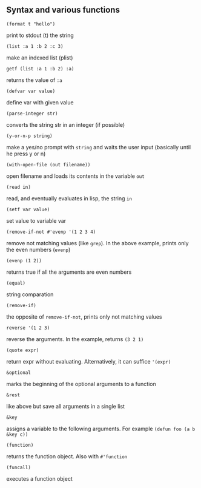 ## Syntax and various functions

	(format t "hello") 
	
print to stdout (t) the string

	(list :a 1 :b 2 :c 3)
	
make an indexed list (plist)

	getf (list :a 1 :b 2) :a) 
	
returns the value of `:a`

	(defvar var value) 
	
define var with given value

	(parse-integer str)
	
converts the string str in an integer (if possible)

	(y-or-n-p string)
	
make a yes/no prompt with `string` and waits the user input (basically until he press y or n)

	(with-open-file (out filename))
	
open filename and loads its contents in the variable `out`

	(read in)
	
read, and eventually evaluates in lisp, the string `in`

	(setf var value)

set value to variable var

	(remove-if-not #'evenp '(1 2 3 4)
	
remove not matching values (like `grep`). In the above example, prints only the even numbers (`evenp`)

	(evenp (1 2))

returns true if all the arguments are even numbers

	(equal)

string comparation

	(remove-if)

the opposite of `remove-if-not`, prints only not matching values

	reverse '(1 2 3)
	
reverse the arguments. In the example, returns `(3 2 1)`

	(quote expr)
	
return expr without evaluating. Alternatively, it can suffice `'(expr)`

	&optional
	
marks the beginning of the optional arguments to a function

	&rest

like above but save all arguments in a single list

	&key
	
assigns a variable to the following arguments. For example `(defun foo (a b &key c))`

	(function)
	
returns the function object. Also with `#'function`

	(funcall)
	
executes a function object
